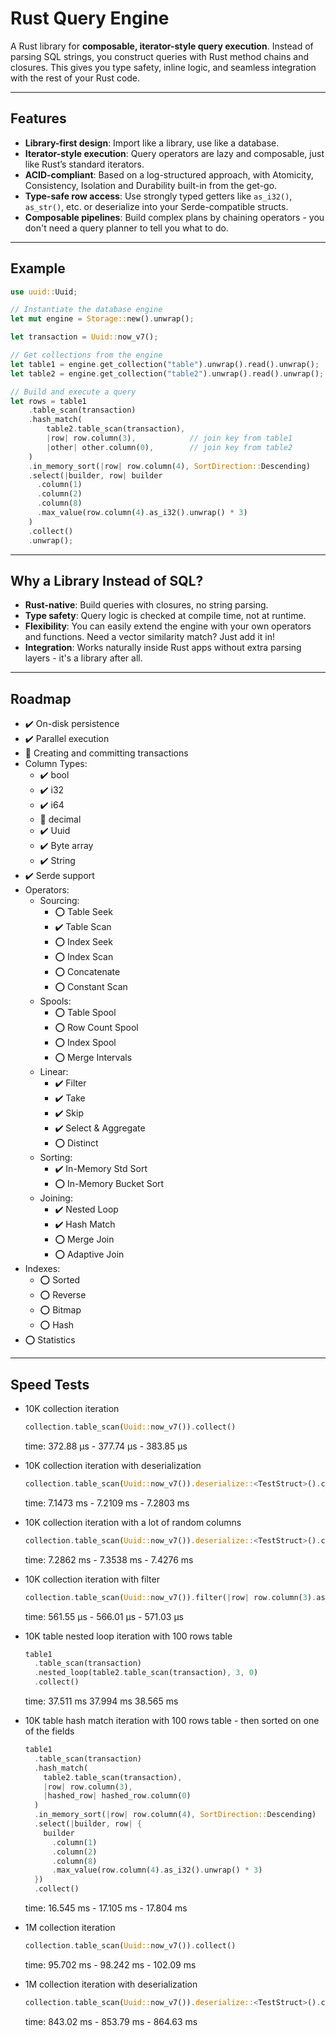 # Rust Query Engine

A Rust library for **composable, iterator-style query execution**.
Instead of parsing SQL strings, you construct queries with Rust method chains and closures. This gives you type safety, inline logic, and seamless integration with the rest of your Rust code.

---

## Features

* **Library-first design**: Import like a library, use like a database.
* **Iterator-style execution**: Query operators are lazy and composable, just like Rust’s standard iterators.
* **ACID-compliant**: Based on a log-structured approach, with Atomicity, Consistency, Isolation and Durability built-in from the get-go.
* **Type-safe row access**: Use strongly typed getters like `as_i32()`, `as_str()`, etc. or deserialize into your Serde-compatible structs.
* **Composable pipelines**: Build complex plans by chaining operators - you don't need a query planner to tell you what to do.

---

## Example

```rust
use uuid::Uuid;

// Instantiate the database engine
let mut engine = Storage::new().unwrap();

let transaction = Uuid::now_v7();

// Get collections from the engine
let table1 = engine.get_collection("table").unwrap().read().unwrap();
let table2 = engine.get_collection("table2").unwrap().read().unwrap();

// Build and execute a query
let rows = table1
    .table_scan(transaction)
    .hash_match(
        table2.table_scan(transaction),
        |row| row.column(3),            // join key from table1
        |other| other.column(0),        // join key from table2
    )
    .in_memory_sort(|row| row.column(4), SortDirection::Descending)
    .select(|builder, row| builder
      .column(1)
      .column(2)
      .column(8)
      .max_value(row.column(4).as_i32().unwrap() * 3)
    )
    .collect()
    .unwrap();
```

---

## Why a Library Instead of SQL?

* **Rust-native**: Build queries with closures, no string parsing.
* **Type safety**: Query logic is checked at compile time, not at runtime.
* **Flexibility**: You can easily extend the engine with your own operators and functions. Need a vector similarity match? Just add it in!
* **Integration**: Works naturally inside Rust apps without extra parsing layers - it's a library after all.

---

## Roadmap

- :heavy_check_mark: On-disk persistence
- :heavy_check_mark: Parallel execution
- :hammer: Creating and committing transactions
- Column Types:
  - :heavy_check_mark: bool
  - :heavy_check_mark: i32
  - :heavy_check_mark: i64
  - :hammer: decimal
  - :heavy_check_mark: Uuid
  - :heavy_check_mark: Byte array
  - :heavy_check_mark: String
- :heavy_check_mark: Serde support
- Operators:
  - Sourcing:
    - :o: Table Seek
    - :heavy_check_mark: Table Scan
    - :o: Index Seek
    - :o: Index Scan
    - :o: Concatenate
    - :o: Constant Scan
  - Spools:
    - :o: Table Spool
    - :o: Row Count Spool
    - :o: Index Spool
    - :o: Merge Intervals
  - Linear:
    - :heavy_check_mark: Filter
    - :heavy_check_mark: Take
    - :heavy_check_mark: Skip
    - :heavy_check_mark: Select & Aggregate
    - :o: Distinct
  - Sorting:
    - :heavy_check_mark: In-Memory Std Sort
    - :o: In-Memory Bucket Sort
  - Joining:
    - :heavy_check_mark: Nested Loop
    - :heavy_check_mark: Hash Match
    - :o: Merge Join
    - :o: Adaptive Join
- Indexes:
  - :o: Sorted
  - :o: Reverse
  - :o: Bitmap
  - :o: Hash
- :o: Statistics

---

## Speed Tests

- 10K collection iteration
  ```rust
  collection.table_scan(Uuid::now_v7()).collect()
  ```
  time: 372.88 µs - 377.74 µs - 383.85 µs

- 10K collection iteration with deserialization
  ```rust
  collection.table_scan(Uuid::now_v7()).deserialize::<TestStruct>().collect()
  ```
  time: 7.1473 ms - 7.2109 ms - 7.2803 ms

- 10K collection iteration with a lot of random columns
  ```rust
  collection.table_scan(Uuid::now_v7()).deserialize::<TestStruct>().collect()
  ```
  time: 7.2862 ms - 7.3538 ms - 7.4276 ms

- 10K collection iteration with filter
  ```rust
  collection.table_scan(Uuid::now_v7()).filter(|row| row.column(3).as_bool().unwrap()).collect()
  ```
  time: 561.55 µs - 566.01 µs - 571.03 µs

- 10K table nested loop iteration with 100 rows table
  ```rust
  table1
    .table_scan(transaction)
    .nested_loop(table2.table_scan(transaction), 3, 0)
    .collect()
  ```
  time: 37.511 ms 37.994 ms 38.565 ms

- 10K table hash match iteration with 100 rows table - then sorted on one of the fields
  ```rust
  table1
    .table_scan(transaction)
    .hash_match(
      table2.table_scan(transaction),
      |row| row.column(3),
      |hashed_row| hashed_row.column(0)
    )
    .in_memory_sort(|row| row.column(4), SortDirection::Descending)
    .select(|builder, row| {
      builder
        .column(1)
        .column(2)
        .column(8)
        .max_value(row.column(4).as_i32().unwrap() * 3)
    })
    .collect()
  ```
  time: 16.545 ms - 17.105 ms - 17.804 ms

- 1M collection iteration
  ```rust
  collection.table_scan(Uuid::now_v7()).collect()
  ```
  time: 95.702 ms - 98.242 ms - 102.09 ms

- 1M collection iteration with deserialization
  ```rust
  collection.table_scan(Uuid::now_v7()).deserialize::<TestStruct>().collect()
  ```
  time: 843.02 ms - 853.79 ms - 864.63 ms

